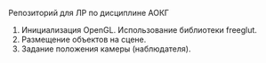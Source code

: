 Репозиторий для ЛР по дисциплине АОКГ

 1. Инициализация OpenGL. Использование библиотеки freeglut.
 2. Размещение объектов на сцене.
 3. Задание положения камеры (наблюдателя).

